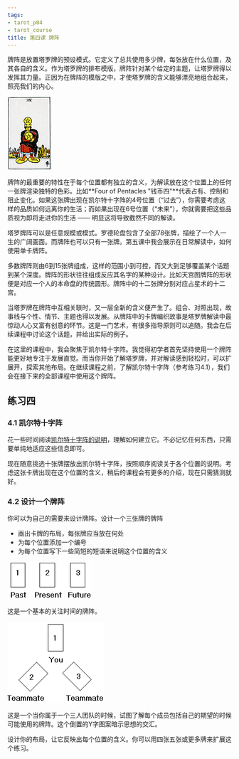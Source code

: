 ```yaml
---
tags: 
- tarot_p04
- tarot_course
title: 第四课 牌阵
---
```


牌阵是放置塔罗牌的预设模式。它定义了总共使用多少牌，每张放在什么位置，及其各自的含义。作为塔罗牌的排布模版，牌阵针对某个给定的主题，让塔罗牌得以发挥其力量。正因为在牌阵的模版之中，才使塔罗牌的含义能够漂亮地组合起来，照亮我们的内心。

<!--more-->

![Four of Pentacles](/img/2015-q1/p4s.gif)

牌阵的最重要的特性在于每个位置都有独立的含义，为解读放在这个位置上的任何一张牌渲染独特的色彩。比如**Four of Pentacles "钱币四"**代表占有、控制和阻止变化。如果这张牌出现在凯尔特十字阵的4号位置（“过去”），你需要考虑这样的品质如何远离你的生活；而如果出现在6号位置（“未来”），你就需要把这些品质视为即将走进你的生活 —— 明显这将导致截然不同的解读。

塔罗牌阵可以是任意规模或模式。罗德轮盘包含了全部78张牌，描绘了一个人一生的广阔画面。而牌阵也可以只有一张牌。第五课中我会展示在日常解读中，如何使用单卡牌阵。

多数牌阵则由6到15张牌组成，这样的范围小到可控，而又大到足够覆盖某个话题到某个深度。牌阵的形状往往组成反应其名字的某种设计。比如天宫图牌阵的形状便是对应一个人的本命盘的传统圆形。牌阵中的十二张牌分别对应占星术的十二宫。

当塔罗牌在牌阵中互相关联时，又一层全新的含义便产生了。组合、对照出现，故事线与个性、情节、主题也得以发展。从牌阵中的卡牌编织故事是塔罗牌解读中最惊动人心又富有创意的环节。这是一门艺术，有很多指导原则可以追随。我会在后续课程中讨论这个话题，并给出实际的例子。

在这里的课程中，我会聚焦于凯尔特十字阵。我觉得初学者首先坚持使用一个牌阵能更好地专注于发展直觉。而当你开始了解塔罗牌，并对解读感到轻松时，可以扩展开，探索其他布局。在继续课程之前，了解凯尔特十字阵（参考练习4.1），我们会在接下来的全部课程中使用这个牌阵。

## 练习四

### 4.1 凯尔特十字阵

花一些时间阅读[凯尔特十字阵的说明](http://www.learntarot.com/ccross.htm)，理解如何建立它。不必记忆任何东西，只需要单纯地适应这些信息即可。

现在随意挑选十张牌摆放出凯尔特十字阵，按照顺序阅读关于各个位置的说明。考虑这张卡牌出现在这个位置的含义，稍后的课程会有更多的介绍，现在只需猜测就好。

### 4.2 设计一个牌阵

你可以为自己的需要来设计牌阵。设计一个三张牌的牌阵

- 画出卡牌的布局，每张牌应当放在何处
- 为每个位置添加一个编号
- 为每个位置写下一些简短的短语来说明这个位置的含义

![](/img/2015-q1/exer41.gif)

这是一个基本的关注时间的牌阵。

![](/img/2015-q1/exer42.gif)

这是一个当你属于一个三人团队的时候，试图了解每个成员包括自己的期望的时候可能使用的牌阵。这个倒置的Y字图案暗示思想的交汇。

设计你的布局，让它反映出每个位置的含义。你可以用四张五张或更多牌来扩展这个练习。
